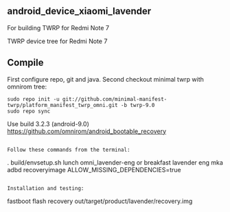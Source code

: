 ## android_device_xiaomi_lavender
For building TWRP for Redmi Note 7 

TWRP device tree for Redmi Note 7 

## Compile
First configure repo, git and java.
Second checkout minimal twrp with omnirom tree:

```
sudo repo init -u git://github.com/minimal-manifest-twrp/platform_manifest_twrp_omni.git -b twrp-9.0
sudo repo sync

```
Use build 3.2.3 (android-9.0)
https://github.com/omnirom/android_bootable_recovery
```

Follow these commands from the terminal:

```
. build/envsetup.sh
lunch omni_lavender-eng
or
breakfast lavender eng
mka adbd recoveryimage ALLOW_MISSING_DEPENDENCIES=true
```

Installation and testing:

```
fastboot flash recovery out/target/product/lavender/recovery.img
```
